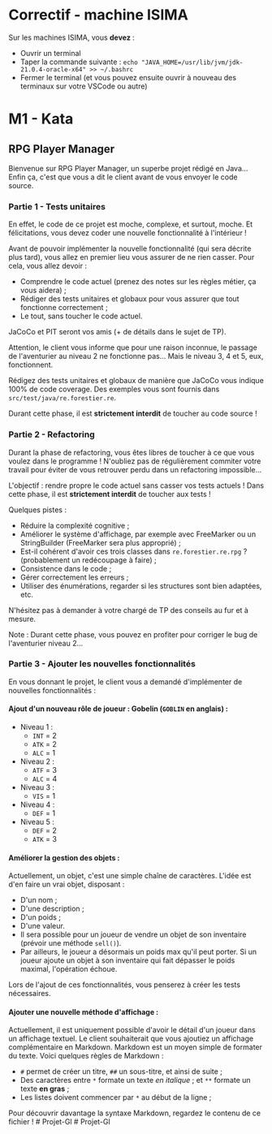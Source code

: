 # Correctif - machine ISIMA

Sur les machines ISIMA, vous **devez** :

* Ouvrir un terminal
* Taper la commande suivante : `echo "JAVA_HOME=/usr/lib/jvm/jdk-21.0.4-oracle-x64" >> ~/.bashrc`
* Fermer le terminal (et vous pouvez ensuite ouvrir à nouveau des terminaux sur votre VSCode ou autre)


# M1 - Kata

## RPG Player Manager

Bienvenue sur RPG Player Manager, un superbe projet rédigé en Java... Enfin ça, c'est que vous a dit le client avant de
vous envoyer le code source.

### Partie 1 - Tests unitaires

En effet, le code de ce projet est moche, complexe, et surtout, moche. Et félicitations, vous devez coder une nouvelle
fonctionnalité à l'intérieur !

Avant de pouvoir implémenter la nouvelle fonctionnalité (qui sera décrite plus tard), vous allez en premier lieu vous
assurer de ne rien casser. Pour cela, vous allez devoir :

* Comprendre le code actuel (prenez des notes sur les règles métier, ça vous aidera) ;
* Rédiger des tests unitaires et globaux pour vous assurer que tout fonctionne correctement ;
* Le tout, sans toucher le code actuel.

JaCoCo et PIT seront vos amis (+ de détails dans le sujet de TP).

Attention, le client vous informe que pour une raison inconnue, le passage de l'aventurier au niveau 2 ne fonctionne
pas... Mais le niveau 3, 4 et 5, eux, fonctionnent.

Rédigez des tests unitaires et globaux de manière que JaCoCo vous indique 100% de code coverage. Des exemples vous
sont fournis dans `src/test/java/re.forestier.re`.

Durant cette phase, il est **strictement interdit** de toucher au code source !

### Partie 2 - Refactoring

Durant la phase de refactoring, vous êtes libres de toucher à ce que vous voulez dans le programme ! N'oubliez pas de
régulièrement commiter votre travail pour éviter de vous retrouver perdu dans un refactoring impossible...

L'objectif : rendre propre le code actuel sans casser vos tests actuels ! Dans cette phase, il est **strictement
interdit** de toucher aux tests !

Quelques pistes :

* Réduire la complexité cognitive ;
* Améliorer le système d'affichage, par exemple avec FreeMarker ou un StringBuilder (FreeMarker sera plus approprié) ;
* Est-il cohérent d'avoir ces trois classes dans `re.forestier.re.rpg` ? (probablement un redécoupage à faire) ;
* Consistence dans le code ;
* Gérer correctement les erreurs ;
* Utiliser des énumérations, regarder si les structures sont bien adaptées, etc.

N'hésitez pas à demander à votre chargé de TP des conseils au fur et à mesure.

Note : Durant cette phase, vous pouvez en profiter pour corriger le bug de l'aventurier niveau 2...

### Partie 3 - Ajouter les nouvelles fonctionnalités

En vous donnant le projet, le client vous a demandé d'implémenter de nouvelles fonctionnalités :

#### Ajout d'un nouveau rôle de joueur : Gobelin (`GOBLIN` en anglais) :

- Niveau 1 :
    - `INT` = 2
    - `ATK` = 2
    - `ALC` = 1
- Niveau 2 :
    - `ATF` = 3
    - `ALC` = 4
- Niveau 3 :
    - `VIS` = 1
- Niveau 4 :
    - `DEF` = 1
- Niveau 5 :
    - `DEF` = 2
    - `ATK` = 3

#### Améliorer la gestion des objets :

Actuellement, un objet, c'est une simple chaîne de caractères. L'idée est d'en faire un vrai objet, disposant :

- D'un nom ;
- D'une description ;
- D'un poids ;
- D'une valeur.
- Il sera possible pour un joueur de vendre un objet de son inventaire (prévoir une méthode `sell()`).
- Par ailleurs, le joueur a désormais un poids max qu'il peut porter. Si un joueur ajoute un objet à son inventaire qui
  fait dépasser le poids maximal, l'opération échoue.

Lors de l'ajout de ces fonctionnalités, vous penserez à créer les tests nécessaires.

#### Ajouter une nouvelle méthode d'affichage :

Actuellement, il est uniquement possible d'avoir le détail d'un joueur dans un affichage textuel. Le client souhaiterait
que vous ajoutiez un affichage complémentaire en Markdown. Markdown est un moyen simple de formater du texte. Voici
quelques règles de Markdown :

* `#` permet de créer un titre, `##` un sous-titre, et ainsi de suite ;
* Des caractères entre `*` formate un texte *en italique* ; et `**` formate un texte **en gras** ;
* Les listes doivent commencer par `*` au début de la ligne ;

Pour découvrir davantage la syntaxe Markdown, regardez le contenu de ce fichier !
#   P r o j e t - G l  
 #   P r o j e t - G l  
 